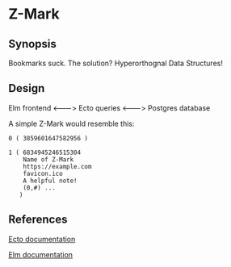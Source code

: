 Z-Mark
======

Synopsis
--------

Bookmarks suck. The solution? Hyperorthognal Data Structures!

Design
------

Elm frontend <---> Ecto queries <---> Postgres database

A simple Z-Mark would resemble this:

```
0 ( 3859601647582956 )

1 ( 6834945246515304
    Name of Z-Mark
    https://example.com
    favicon.ico
    A helpful note!
    (0,#) ...
   )
```

References
----------

[Ecto documentation](http://hexdocs.pm/ecto/Ecto.html)

[Elm documentation](http://elm-lang.org/docs)
